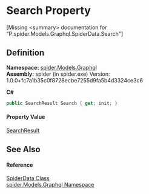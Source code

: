 # Search Property


\[Missing &lt;summary&gt; documentation for "P:spider.Models.Graphql.SpiderData.Search"\]



## Definition
**Namespace:** <a href="a7324a28-4f46-beaa-9269-26a8fa385391">spider.Models.Graphql</a>  
**Assembly:** spider (in spider.exe) Version: 1.0.0+fc7a1b35c0f8728ecbe7255d9fa5b4d3324ce3c6

**C#**
``` C#
public SearchResult Search { get; init; }
```



#### Property Value
<a href="20f31b47-26a5-1ffa-692f-e22439f75a3e">SearchResult</a>

## See Also


#### Reference
<a href="c0c784bf-c2ba-668f-3837-4e1d39c9d7e4">SpiderData Class</a>  
<a href="a7324a28-4f46-beaa-9269-26a8fa385391">spider.Models.Graphql Namespace</a>  
